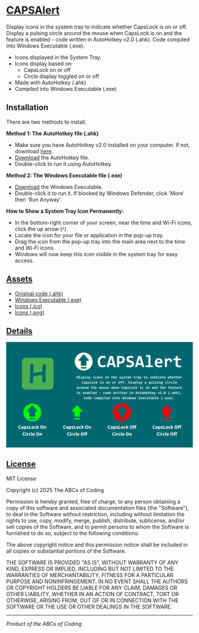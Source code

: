 # [CAPSAlert](../../)

Display icons in the system tray to indicate whether CapsLock is on or off. Display a pulsing circle around the mouse when CapsLock is on and the feature is enabled - code written in AutoHotkey v2.0 (.ahk). Code compiled into Windows Executable (.exe).

- Icons displayed in the System Tray.
- Icons display based on:
  - CapsLock on or off
  - Circle display toggled on or off
- Made with AutoHotkey (.ahk)
- Compiled into Windows Executable (.exe)

## Installation

There are two methods to install. 

**Method 1: The AutoHotkey file (.ahk)**
- Make sure you have AutoHotkey v2.0 installed on your computer. If not, download [here](https://www.autohotkey.com/v2/).
- [Download](CAPSAlert.ahk) the AutoHotkey file.
- Double-click to run it using AutoHotkey.

**Method 2: The Windows Executable file (.exe)**
- [Download](CAPSAlert.exe?raw=true) the Windows Executable.
- Double-click it to run it. If blocked by Windows Defender, click 'More' then 'Run Anyway'.

**How to Show a System Tray Icon Permanently:**
- In the bottom-right corner of your screen, near the time and Wi-Fi icons, click the up arrow (˄).
- Locate the icon for your file or application in the pop-up tray.
- Drag the icon from the pop-up tray into the main area next to the time and Wi-Fi icons.
- Windows will now keep this icon visible in the system tray for easy access.

## [Assets](README.md)

- [Original code (.ahk)](CAPSAlert.ahk?raw=true)
- [Windows Executable (.exe)](CAPSAlert.exe?raw=true)
- [Icons (.ico)](../../)
- [Icons (.png)](Icons)

## [Details](Posters/CAPSAlert_Poster.png)

![Details -  Poster](Posters/CAPSAlert_Poster.png)

## [License](LICENSE)

MIT License

Copyright (c) 2025 The ABCs of Coding

Permission is hereby granted, free of charge, to any person obtaining a copy
of this software and associated documentation files (the "Software"), to deal
in the Software without restriction, including without limitation the rights
to use, copy, modify, merge, publish, distribute, sublicense, and/or sell
copies of the Software, and to permit persons to whom the Software is
furnished to do so, subject to the following conditions:

The above copyright notice and this permission notice shall be included in all
copies or substantial portions of the Software.

THE SOFTWARE IS PROVIDED "AS IS", WITHOUT WARRANTY OF ANY KIND, EXPRESS OR
IMPLIED, INCLUDING BUT NOT LIMITED TO THE WARRANTIES OF MERCHANTABILITY,
FITNESS FOR A PARTICULAR PURPOSE AND NONINFRINGEMENT. IN NO EVENT SHALL THE
AUTHORS OR COPYRIGHT HOLDERS BE LIABLE FOR ANY CLAIM, DAMAGES OR OTHER
LIABILITY, WHETHER IN AN ACTION OF CONTRACT, TORT OR OTHERWISE, ARISING FROM,
OUT OF OR IN CONNECTION WITH THE SOFTWARE OR THE USE OR OTHER DEALINGS IN THE
SOFTWARE.

---

*Product of the ABCs of Coding*

